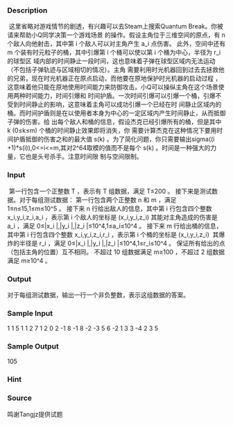 
### Description
 这里省略对游戏情节的剧透，有兴趣可以去Steam上搜索Quantum Break。你被请来帮助小Q同学决策一个游戏场景
的操作。假设主角位于三维空间的原点，有 n 个敌人向他射击，其中第 i 个敌人可以对主角产生 a_i 点伤害。
此外，空间中还有 m 个装有时元粒子的桶，其中引爆第 i 个桶可以使以第 i 个桶为中心，半径为 r_i 的球型区
域内部的时间静止一段时间，这也意味着子弹在球型区域内无法运动（不包括子弹轨迹与区域相切的情况）。主角
需要利用时光机器回到过去去拯救他的兄弟，现在时光机器正在原点启动，而他要在原地保护时光机器的启动过程
，这意味着他只能在原地使用时间能力来防御攻击。小Q可以操纵主角在这个场景使用两种时间能力，时间引爆和
时间护盾。一次时间引爆可以引爆一个桶，引爆不受到时间静止的影响，这意味着主角可以成功引爆一个已经在时
间静止区域内的桶。而时间护盾则是在以使用者本身为中心的一定区域内产生时间静止，从而抵御子弹的伤害。给
出每个敌人和桶的信息，假设杰克已经引爆所有的桶，但是其中 k (0≤k≤m) 个桶的时间静止效果即将消失，你
需要计算杰克在这种情况下要用时间护盾抵御的伤害之和的最大值 s(k) 。为了简化问题，你只需要输出sigma((i
+1)*s(i)),0<=i<=m,其对2^64取模的值而不是每个 s(k) 。时间是一种强大的力量，它也是头号杀手。注意时间限
制与空间限制。

### Input
 第一行包含一个正整数 T ，表示有 T 组数据，满足 T≤200 。
接下来是测试数据。对于每组测试数据：
第一行包含两个正整数 n 和 m ，满足 1≤n≤15,1≤m≤10^5 。
接下来 n 行给出敌人的信息，其中第 i 行包含四个整数 x_i,y_i,z_i,a_i ，表示第 i 个敌人的坐标是 (x_i,y_i,z_i)
其能对主角造成的伤害是 a_i ，满足 0≤|x_i |,|y_i |,|z_i |≤10^4,1≤a_i≤10^4 。
接下来 m 行给出桶的信息，其中第 i 行包含四个整数 x_i,y_i,z_i,r_i ，表示第 i 个桶的坐标是 (x_i,y_i,z_i) 
其爆炸的半径是 r_i ，满足 0≤|x_i |,|y_i |,|z_i |≤10^4,1≤r_i≤10^4 。
保证所有给出的点（包括主角的位置）互不相同。
不超过 10 组数据满足 m≥100 ，不超过 2 组数据满足 m≥10^4 。
### Output
对于每组测试数据，输出一行一个非负整数，表示这组数据的答案。
### Sample Input
1
1 5
1 1 2 7
1 2 0 2
-1 8 -1 8
-2 -3 5 6
-2 1 3 3
-4 2 3 5

### Sample Output
105
### Hint

### Source
鸣谢Tangjz提供试题